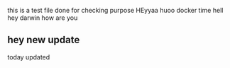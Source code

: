this is a test file done for checking purpose
HEyyaa huoo
docker time
hell
hey darwin how are you

## hey new update

today updated
